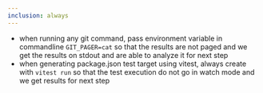 ```yaml
---
inclusion: always
---
```


- when running any git command, pass environment variable in commandline `GIT_PAGER=cat` so that the results are not paged and we get the results on stdout and are able to analyze it for next step 
- when generating package.json test target using vitest, always create with `vitest run` so that the test execution do not go in watch mode and we get results for next step


